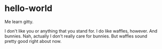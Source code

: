 # hello-world
Me learn gitty.

I don't like you or anything that you stand for. I do like waffles, however. And bunnies. Nah, actually I don't really care for bunnies. But waffles sound pretty good right about now.
